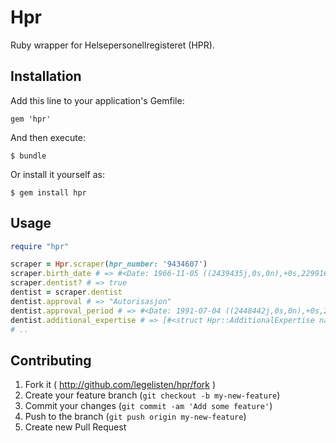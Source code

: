 # Hpr

Ruby wrapper for Helsepersonellregisteret (HPR).

## Installation

Add this line to your application's Gemfile:

    gem 'hpr'

And then execute:

    $ bundle

Or install it yourself as:

    $ gem install hpr

## Usage

```ruby
require "hpr"

scraper = Hpr.scraper(hpr_number: '9434607')
scraper.birth_date # => #<Date: 1966-11-05 ((2439435j,0s,0n),+0s,2299161j)>
scraper.dentist? # => true
dentist = scraper.dentist
dentist.approval # => "Autorisasjon"
dentist.approval_period # => #<Date: 1991-07-04 ((2448442j,0s,0n),+0s,2299161j)>..#<Date: 2041-11-05 ((2466829j,0s,0n),+0s,2299161j)>
dentist.additional_expertise # => [#<struct Hpr::AdditionalExpertise name="Godkjent implantatprotetisk behandler", period=#<Date: 2011-01-05 ((2455567j,0s,0n),+0s,2299161j)>..#<Date: 2041-11-05 ((2466829j,0s,0n),+0s,2299161j)>>]
# ..
```

## Contributing

1. Fork it ( http://github.com/legelisten/hpr/fork )
2. Create your feature branch (`git checkout -b my-new-feature`)
3. Commit your changes (`git commit -am 'Add some feature'`)
4. Push to the branch (`git push origin my-new-feature`)
5. Create new Pull Request
